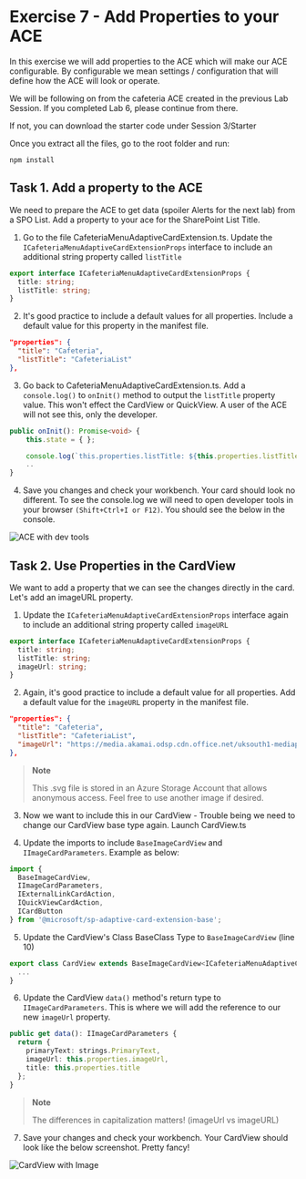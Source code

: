 # Exercise 7 - Add Properties to your ACE
In this exercise we will add properties to the ACE which will make our ACE configurable. By configurable we mean settings / configuration that will define how the ACE will look or operate. 

We will be following on from the cafeteria ACE created in the previous Lab Session. If you completed Lab 6, please continue from there. 

If not, you can download the starter code under Session 3/Starter

Once you extract all the files, go to the root folder and run:

    npm install

## Task 1. Add a property to the ACE

We need to prepare the ACE to get data (spoiler Alerts for the next lab) from a SPO List. Add a property to your ace for the SharePoint List Title.

1. Go to the file CafeteriaMenuAdaptiveCardExtension.ts. Update the `ICafeteriaMenuAdaptiveCardExtensionProps` interface to include an additional string property called `listTitle`

```typescript
export interface ICafeteriaMenuAdaptiveCardExtensionProps {
  title: string;
  listTitle: string;
}
```

2. It's good practice to include a default values for all properties. Include a default value for this property in the manifest file.

```json
"properties": {
  "title": "Cafeteria",
  "listTitle": "CafeteriaList"
},
```

3. Go back to CafeteriaMenuAdaptiveCardExtension.ts. Add a `console.log()` to `onInit()` method to output the `listTitle` property value. This won't effect the CardView or QuickView. A user of the ACE will not see this, only the developer.

```typescript
public onInit(): Promise<void> {
    this.state = { };

    console.log(`this.properties.listTitle: ${this.properties.listTitle}`);
    ..
}
```

4. Save you changes and check your workbench. Your card should look no different. To see the console.log we will need to open developer tools in your browser `(Shift+Ctrl+I or F12)`. You should see the below in the console.

![ACE with dev tools](https://dev.azure.com/CEandS/836eb273-0e36-48af-a1c0-a78790ff1bec/_apis/git/repositories/f8282c8f-7b8c-4f7f-962e-fa6118fb3ef7/items?path=/Assets/DevToolsProp.png&versionDescriptor%5BversionOptions%5D=0&versionDescriptor%5BversionType%5D=0&versionDescriptor%5Bversion%5D=main&resolveLfs=true&%24format=octetStream&api-version=5.0)

## Task 2. Use Properties in the CardView

We want to add a property that we can see the changes directly in the card. Let's add an imageURL property.

1. Update the `ICafeteriaMenuAdaptiveCardExtensionProps` interface again to include an additional string property called `imageURL`

```typescript
export interface ICafeteriaMenuAdaptiveCardExtensionProps {
  title: string;
  listTitle: string;
  imageUrl: string;
}
```

2. Again, it's good practice to include a default value for all properties. Add a default value for the `imageURL` property in the manifest file.

```json
"properties": {
  "title": "Cafeteria",
  "listTitle": "CafeteriaList",
  "imageUrl": "https://media.akamai.odsp.cdn.office.net/uksouth1-mediap.svc.ms/transform/thumbnail?provider=url&inputFormat=jpg&docid=https%3A%2F%2Fcdn.hubblecontent.osi.office.net%2Fm365content%2Fpublish%2Fb0e728ff-166f-4ab8-8a94-c89a1f27670b%2F1063044852.jpg&w=400"
},
```

> **Note**
>
> This .svg file is stored in an Azure Storage Account that allows anonymous access. Feel free to use another image if desired.


3. Now we want to include this in our CardView - Trouble being we need to change our CardView base type again. Launch CardView.ts

4. Update the imports to include `BaseImageCardView` and `IImageCardParameters`. Example as below:

```typescript
import {
  BaseImageCardView,
  IImageCardParameters,
  IExternalLinkCardAction,
  IQuickViewCardAction,
  ICardButton
} from '@microsoft/sp-adaptive-card-extension-base';
```

5. Update the CardView's Class BaseClass Type to `BaseImageCardView` (line 10)

``` typescript
export class CardView extends BaseImageCardView<ICafeteriaMenuAdaptiveCardExtensionProps, ICafeteriaMenuAdaptiveCardExtensionState> {
  ...
}
```

6. Update the CardView `data()` method's return type to `IImageCardParameters`. This is where we will add the reference to our new `imageUrl` property.
```typescript
public get data(): IImageCardParameters {
  return {
    primaryText: strings.PrimaryText,
    imageUrl: this.properties.imageUrl,
    title: this.properties.title
  };
}
```

> **Note**
>
> The differences in capitalization matters! (imageUrl vs imageURL)

7. Save your changes and check your workbench. Your CardView should look like the below screenshot. Pretty fancy!

![CardView with Image](https://dev.azure.com/CEandS/836eb273-0e36-48af-a1c0-a78790ff1bec/_apis/git/repositories/f8282c8f-7b8c-4f7f-962e-fa6118fb3ef7/items?path=/Assets/CardViewProps.png&versionDescriptor%5BversionOptions%5D=0&versionDescriptor%5BversionType%5D=0&versionDescriptor%5Bversion%5D=main&resolveLfs=true&%24format=octetStream&api-version=5.0)